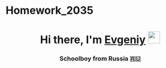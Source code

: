 # Homework_2035
<h1 align="center">Hi there, I'm <a href="https://daniilshat.ru/" target="_blank">Evgeniy</a> 
<img src="https://github.com/blackcater/blackcater/raw/main/images/Hi.gif" height="32"/></h1>
<h3 align="center">Schoolboy from Russia 🇷🇺</h3>

